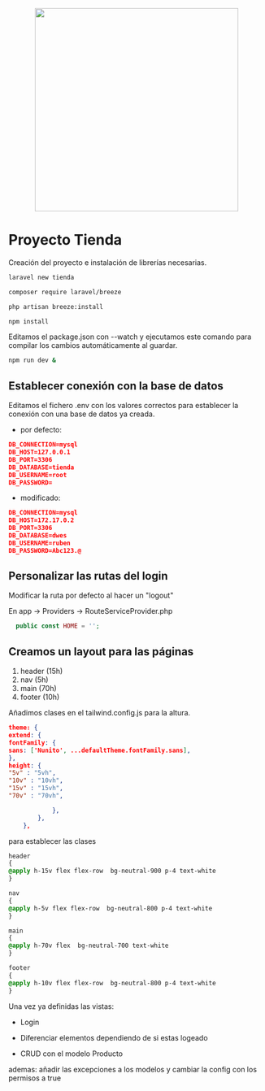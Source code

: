 <p align="center"><a href="https://laravel.com" target="_blank"><img src="https://raw.githubusercontent.com/laravel/art/master/logo-lockup/5%20SVG/2%20CMYK/1%20Full%20Color/laravel-logolockup-cmyk-red.svg" width="400"></a></p>

# Proyecto Tienda

Creación del proyecto e instalación de librerías necesarias.
```bash
laravel new tienda
```

```bash
composer require laravel/breeze
```

```bash
php artisan breeze:install
```

```bash
npm install 
```
Editamos el package.json con --watch y ejecutamos este comando para compilar los cambios automáticamente al guardar.
```bash
npm run dev &
```
## Establecer conexión con la base de datos

Editamos el fichero .env con los valores correctos para establecer la conexión con una base de datos ya creada.

- por defecto:
```json lines
DB_CONNECTION=mysql
DB_HOST=127.0.0.1
DB_PORT=3306
DB_DATABASE=tienda
DB_USERNAME=root
DB_PASSWORD=
```

- modificado:

```json lines
DB_CONNECTION=mysql
DB_HOST=172.17.0.2
DB_PORT=3306
DB_DATABASE=dwes
DB_USERNAME=ruben
DB_PASSWORD=Abc123.@
```
## Personalizar las rutas del login

Modificar la ruta por defecto al hacer un "logout"

En app -> Providers -> RouteServiceProvider.php

```php
  public const HOME = '';
```

## Creamos un layout para las páginas

1. header (15h)
2. nav (5h)
3. main (70h)
4. footer (10h)

Añadimos clases en el tailwind.config.js para la altura.

```json lines
theme: {
extend: {
fontFamily: {
sans: ['Nunito', ...defaultTheme.fontFamily.sans],
},
height: {
"5v" : "5vh",
"10v" : "10vh",
"15v" : "15vh",
"70v" : "70vh",

            },
        },
    },
```
para establecer las clases 

```css
header
{
@apply h-15v flex flex-row  bg-neutral-900 p-4 text-white
}

nav
{
@apply h-5v flex flex-row  bg-neutral-800 p-4 text-white
}

main
{
@apply h-70v flex  bg-neutral-700 text-white
}

footer
{
@apply h-10v flex flex-row  bg-neutral-800 p-4 text-white
}
```
Una vez ya definidas las vistas:
- Login

- Diferenciar elementos dependiendo de si estas logeado

- CRUD con el modelo Producto

ademas: añadir las excepciones a los modelos y cambiar la config con los permisos a true

